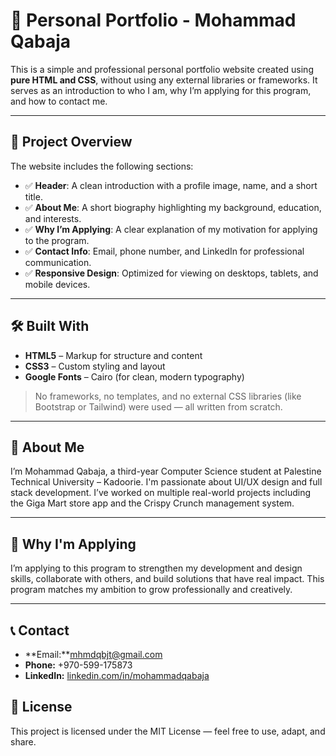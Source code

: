 # 💼 Personal Portfolio - Mohammad Qabaja

This is a simple and professional personal portfolio website created using **pure HTML and CSS**, without using any external libraries or frameworks. It serves as an introduction to who I am, why I’m applying for this program, and how to contact me.

---

## 📌 Project Overview

The website includes the following sections:

- ✅ **Header**: A clean introduction with a profile image, name, and a short title.
- ✅ **About Me**: A short biography highlighting my background, education, and interests.
- ✅ **Why I’m Applying**: A clear explanation of my motivation for applying to the program.
- ✅ **Contact Info**: Email, phone number, and LinkedIn for professional communication.
- ✅ **Responsive Design**: Optimized for viewing on desktops, tablets, and mobile devices.

---

## 🛠️ Built With

- **HTML5** – Markup for structure and content
- **CSS3** – Custom styling and layout
- **Google Fonts** – Cairo (for clean, modern typography)

> No frameworks, no templates, and no external CSS libraries (like Bootstrap or Tailwind) were used — all written from scratch.

---

## 👤 About Me

I’m Mohammad Qabaja, a third-year Computer Science student at Palestine Technical University – Kadoorie. I'm passionate about UI/UX design and full stack development. I’ve worked on multiple real-world projects including the Giga Mart store app and the Crispy Crunch management system.

---

## 🎯 Why I'm Applying

I’m applying to this program to strengthen my development and design skills, collaborate with others, and build solutions that have real impact. This program matches my ambition to grow professionally and creatively.

---

## 📞 Contact

- **Email:**mhmdqbjt@gmail.com  
- **Phone:** +970-599-175873 
- **LinkedIn:** [linkedin.com/in/mohammadqabaja](https://linkedin.com/in/mohammadqabaja)



## 📃 License

This project is licensed under the MIT License — feel free to use, adapt, and share.
